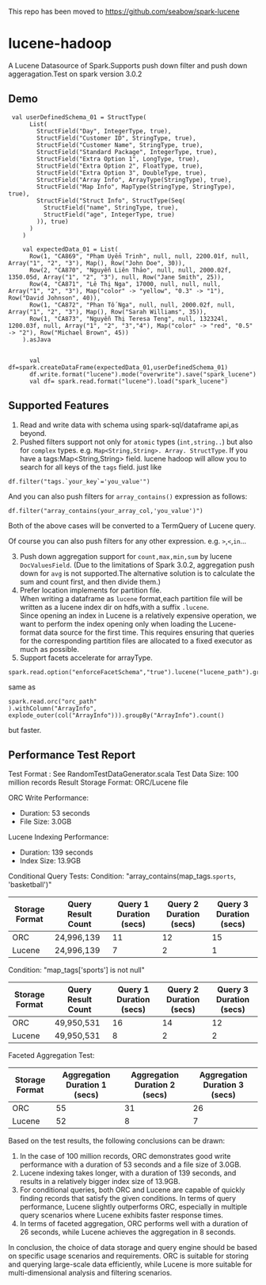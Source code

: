 This repo has been moved to https://github.com/seabow/spark-lucene
# lucene-hadoop
A Lucene Datasource of Spark.Supports push down filter and push down aggeragation.Test on spark version 3.0.2

## Demo
```
 val userDefinedSchema_01 = StructType(
      List(
        StructField("Day", IntegerType, true),
        StructField("Customer ID", StringType, true),
        StructField("Customer Name", StringType, true),
        StructField("Standard Package", IntegerType, true),
        StructField("Extra Option 1", LongType, true),
        StructField("Extra Option 2", FloatType, true),
        StructField("Extra Option 3", DoubleType, true),
        StructField("Array Info", ArrayType(StringType), true),
        StructField("Map Info", MapType(StringType, StringType), true),
        StructField("Struct Info", StructType(Seq(
          StructField("name", StringType, true),
          StructField("age", IntegerType, true)
        )), true)
      )
    )

    val expectedData_01 = List(
      Row(1, "CA869", "Phạm Uyển Trinh", null, null, 2200.01f, null, Array("1", "2", "3"), Map(), Row("John Doe", 30)),
      Row(2, "CA870", "Nguyễn Liên Thảo", null, null, 2000.02f, 1350.05d, Array("1", "2", "3"), null, Row("Jane Smith", 25)),
      Row(4, "CA871", "Lê Thị Nga", 17000, null, null, null, Array("1", "2", "3"), Map("color" -> "yellow", "0.3" -> "1"), Row("David Johnson", 40)),
      Row(1, "CA872", "Phan Tố Nga", null, null, 2000.02f, null, Array("1", "2", "3"), Map(), Row("Sarah Williams", 35)),
      Row(1, "CA873", "Nguyễn Thị Teresa Teng", null, 132324l, 1200.03f, null, Array("1", "2", "3","4"), Map("color" -> "red", "0.5" -> "2"), Row("Michael Brown", 45))
    ).asJava


      val df=spark.createDataFrame(expectedData_01,userDefinedSchema_01)
      df.write.format("lucene").mode("overwrite").save("spark_lucene")
      val df= spark.read.format("lucene").load("spark_lucene")
 ```

## Supported Features
1. Read and write data with schema using spark-sql/dataframe api,as beyond.  
2. Pushed filters support not only for `atomic` types (`int,string..`) but also for `complex` types. e.g. `Map<String,String>. Array. StructType`. 
If you have a tags:Map<String,String> field. lucene hadoop will allow you to search for all keys of the `tags` field.
just like
```
df.filter("tags.`your_key`='you_value'")
```
And you can also push filters for `array_contains()` expression as follows:
```
df.filter("array_contains(your_array_col,'you_value')")
```
Both of the above cases will be converted to a TermQuery of Lucene query.  

Of course you can also push filters for any other expression. e.g. `>`,`<`,`in`...  

3. Push down aggregation support for `count,max,min,sum` by lucene `DocValuesField`. (Due to the limitations of Spark 3.0.2, aggregation push down for `avg` is not supported.The alternative solution is to calculate the sum and count first, and then divide them.)  
4. Prefer location implements for partition file.  
When writing a dataframe as `lucene` format,each partition file will be written as a lucene index dir on hdfs,with a suffix `.lucene`.  
Since opening an index in Lucene is a relatively expensive operation, we want to perform the index opening only when loading the Lucene-format data source for the first time. This requires ensuring that queries for the corresponding partition files are allocated to a fixed executor as much as possible.  
5. Support facets accelerate for arrayType<atomicTypes>.
```
spark.read.option("enforceFacetSchema","true").lucene("lucene_path").groupBy("ArrayInfo").count()
```
same as 
```
spark.read.orc("orc_path"
).withColumn("ArrayInfo", explode_outer(col("ArrayInfo"))).groupBy("ArrayInfo").count()
```
but faster.

## Performance Test Report
Test Format : See RandomTestDataGenerator.scala
Test Data Size: 100 million records
Result Storage Format: ORC/Lucene file

ORC Write Performance:
- Duration: 53 seconds
- File Size: 3.0GB

Lucene Indexing Performance:
- Duration: 139 seconds
- Index Size: 13.9GB

Conditional Query Tests:
Condition: "array_contains(map_tags.`sports`, 'basketball')"

| Storage Format | Query Result Count | Query 1 Duration (secs) | Query 2 Duration (secs) | Query 3 Duration (secs) |
| -------------- | ----------------- | ---------------------- | ---------------------- | ---------------------- |
| ORC            | 24,996,139        | 11                     | 12                     | 15                     |
| Lucene         | 24,996,139        | 7                      | 2                      | 1                      |

Condition: "map_tags['sports'] is not null"

| Storage Format | Query Result Count | Query 1 Duration (secs) | Query 2 Duration (secs) | Query 3 Duration (secs) |
| -------------- | ----------------- |-------------------------| ---------------------- | ---------------------- |
| ORC            | 49,950,531        | 16                      | 14                     | 12                     |
| Lucene         | 49,950,531        | 8                       | 2                      | 2                      |

Faceted Aggregation Test:

| Storage Format | Aggregation Duration 1 (secs) | Aggregation Duration 2 (secs) | Aggregation Duration 3 (secs) |
| -------------- | ---------------------------- | ---------------------------- | ---------------------------- |
| ORC            | 55                           | 31                           | 26                           |
| Lucene         | 52                           | 8                            | 7                            |


Based on the test results, the following conclusions can be drawn:

1. In the case of 100 million records, ORC demonstrates good write performance with a duration of 53 seconds and a file size of 3.0GB.
2. Lucene indexing takes longer, with a duration of 139 seconds, and results in a relatively bigger index size of 13.9GB.
3. For conditional queries, both ORC and Lucene are capable of quickly finding records that satisfy the given conditions. In terms of query performance, Lucene slightly outperforms ORC, especially in multiple query scenarios where Lucene exhibits faster response times.
4. In terms of faceted aggregation, ORC performs well with a duration of 26 seconds, while Lucene achieves the aggregation in 8 seconds.

In conclusion, the choice of data storage and query engine should be based on specific usage scenarios and requirements. ORC is suitable for storing and querying large-scale data efficiently, while Lucene is more suitable for multi-dimensional analysis and filtering scenarios.

